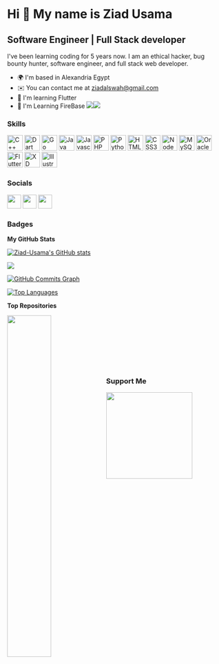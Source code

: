 Hi 👋 My name is Ziad Usama
===========================

Software Engineer | Full Stack developer
----------------------------------------

I've been learning coding for 5 years now. I am an ethical hacker, bug bounty hunter, software engineer, and full stack web developer.

*   🌍  I'm based in Alexandria Egypt
*   ✉️  You can contact me at [ziadalswah@gmail.com](mailto:ziadalswah@gmail.com)
*   🧠  I'm learning Flutter
*   🧠  I'm Learning FireBase
<a href="https://www.twitter.com/ZiadUsa82588588" target="_blank" rel="noreferrer"><img
                  src="https://img.shields.io/twitter/follow/ZiadUsa82588588?logo=twitter&style=for-the-badge&color=3382ed&labelColor=181824"
                /></a><a href="https://www.github.com/Ziad-Usama" target="_blank" rel="noreferrer"><img
                  src="https://img.shields.io/github/followers/Ziad-Usama?logo=github&style=for-the-badge&color=3382ed&labelColor=181824" /></a>

### Skills
<p align="left">
                                <a href="https://docs.microsoft.com/en-us/cpp/?view=msvc-170" target="_blank" rel="noreferrer"><img src="https://raw.githubusercontent.com/danielcranney/readme-generator/main/public/icons/skills/cplusplus-colored.svg" width="36" height="36" alt="C++" /></a>
                                <a href="https://dart.dev/" target="_blank" rel="noreferrer"><img src="https://raw.githubusercontent.com/danielcranney/readme-generator/main/public/icons/skills/dart-colored.svg" width="36" height="36" alt="Dart" /></a>
                                <a href="https://go.dev/doc/" target="_blank" rel="noreferrer"><img src="https://raw.githubusercontent.com/danielcranney/readme-generator/main/public/icons/skills/go-colored.svg" width="36" height="36" alt="Go" /></a>
                                <a href="https://www.oracle.com/java/" target="_blank" rel="noreferrer"><img src="https://raw.githubusercontent.com/danielcranney/readme-generator/main/public/icons/skills/java-colored.svg" width="36" height="36" alt="Java" /></a>
                                <a href="https://developer.mozilla.org/en-US/docs/Web/JavaScript" target="_blank" rel="noreferrer"><img src="https://raw.githubusercontent.com/danielcranney/readme-generator/main/public/icons/skills/javascript-colored.svg" width="36" height="36" alt="Javascript" /></a>
                                <a href="https://www.php.net/" target="_blank" rel="noreferrer"><img src="https://raw.githubusercontent.com/danielcranney/readme-generator/main/public/icons/skills/php-colored.svg" width="36" height="36" alt="PHP" /></a>
                                <a href="https://www.python.org/" target="_blank" rel="noreferrer"><img src="https://raw.githubusercontent.com/danielcranney/readme-generator/main/public/icons/skills/python-colored.svg" width="36" height="36" alt="Python" /></a>
                                <a href="https://developer.mozilla.org/en-US/docs/Glossary/HTML5" target="_blank" rel="noreferrer"><img src="https://raw.githubusercontent.com/danielcranney/readme-generator/main/public/icons/skills/html5-colored.svg" width="36" height="36" alt="HTML5" /></a>
                                <a href="https://www.w3.org/TR/CSS/#css" target="_blank" rel="noreferrer"><img src="https://raw.githubusercontent.com/danielcranney/readme-generator/main/public/icons/skills/css3-colored.svg" width="36" height="36" alt="CSS3" /></a>
                                <a href="https://nodejs.org/en/" target="_blank" rel="noreferrer"><img src="https://raw.githubusercontent.com/danielcranney/readme-generator/main/public/icons/skills/nodejs-colored.svg" width="36" height="36" alt="NodeJS" /></a>
                                <a href="https://www.mysql.com/" target="_blank" rel="noreferrer"><img src="https://raw.githubusercontent.com/danielcranney/readme-generator/main/public/icons/skills/mysql-colored.svg" width="36" height="36" alt="MySQL" /></a>
                                <a href="https://www.oracle.com/uk/index.html" target="_blank" rel="noreferrer"><img src="https://raw.githubusercontent.com/danielcranney/readme-generator/main/public/icons/skills/oracle-colored.svg" width="36" height="36" alt="Oracle" /></a>
                                <a href="https://flutter.dev/" target="_blank" rel="noreferrer"><img src="https://raw.githubusercontent.com/danielcranney/readme-generator/main/public/icons/skills/flutter-colored.svg" width="36" height="36" alt="Flutter" /></a>
                                <a href="https://www.adobe.com/uk/products/xd.html" target="_blank" rel="noreferrer"><img src="https://raw.githubusercontent.com/danielcranney/readme-generator/main/public/icons/skills/xd-colored.svg" width="36" height="36" alt="XD" /></a>
                                <a href="adobe.com/uk/products/illustrator.html" target="_blank" rel="noreferrer"><img src="https://raw.githubusercontent.com/danielcranney/readme-generator/main/public/icons/skills/illustrator-colored.svg" width="36" height="36" alt="Illustrator" /></a>
                    </p>
                    

### Socials
                  
<p align="left"> <a href="https://discord.com/users/ziad_usama#5519" target="_blank" rel="noreferrer"><img src="https://raw.githubusercontent.com/danielcranney/readme-generator/main/public/icons/socials/discord.svg" width="32" height="32" /></a> <a href="https://www.github.com/Ziad-Usama" target="_blank" rel="noreferrer"><img src="https://raw.githubusercontent.com/danielcranney/readme-generator/main/public/icons/socials/github.svg" width="32" height="32" /></a> <a href="https://www.linkedin.com/in/ziad-usama-83597a1b8/" target="_blank" rel="noreferrer"><img src="https://raw.githubusercontent.com/danielcranney/readme-generator/main/public/icons/socials/linkedin.svg" width="32" height="32" /></a></p>

### Badges

<b>My GitHub Stats</b>

<a href="http://www.github.com/Ziad-Usama"><img src="https://github-readme-stats.vercel.app/api?username=Ziad-Usama&show_icons=true&hide=&count_private=true&title_color=0891b2&text_color=10b981&icon_color=3382ed&bg_color=181824&hide_border=true&show_icons=true" alt="Ziad-Usama's GitHub stats" /></a>

<a href="http://www.github.com/Ziad-Usama"><img src="https://github-readme-streak-stats.herokuapp.com/?user=Ziad-Usama&stroke=10b981&background=181824&ring=0891b2&fire=0891b2&currStreakNum=10b981&currStreakLabel=0891b2&sideNums=10b981&sideLabels=10b981&dates=10b981&hide_border=true" /></a>

<a href="http://www.github.com/Ziad-Usama"><img src="https://activity-graph.herokuapp.com/graph?username=Ziad-Usama&bg_color=181824&color=10b981&line=3382ed&point=10b981&area_color=181824&area=true&hide_border=true&custom_title=GitHub%20Commits%20Graph" alt="GitHub Commits Graph" /></a>

<a href="https://github.com/Ziad-Usama" align="left"><img src="https://github-readme-stats.vercel.app/api/top-langs/?username=Ziad-Usama&langs_count=10&title_color=0891b2&text_color=10b981&icon_color=3382ed&bg_color=181824&hide_border=true&locale=en&custom_title=Top%20%Languages" alt="Top Languages" /></a>

<b>Top Repositories</b>

<div width="100%" align="center"><a href="https://github.com/Ziad-Usama/W3B-ID3NTIFI3R" align="left"><img align="left" width="45%" src="https://github-readme-stats.vercel.app/api/pin/?username=Ziad-Usama&repo=W3B-ID3NTIFI3R&title_color=0891b2&text_color=10b981&icon_color=3382ed&bg_color=181824&hide_border=true&locale=en" /></a></div><br /><br /><br /><br /><br /><br /><br />

### Support Me
<a href="https://www.buymeacoffee.com/ziadUsama "><img src="https://cdn.buymeacoffee.com/buttons/v2/default-yellow.png" width="200" /></a>
